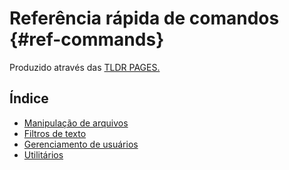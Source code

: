 # Referência rápida de comandos {#ref-commands}

Produzido através das [TLDR PAGES.](https://github.com/tldr-pages/tldr)

## Índice
* [Manipulação de arquivos](#files)
* [Filtros de texto](#filters)
* [Gerenciamento de usuários](#users)
* [Utilitários](#utils)

